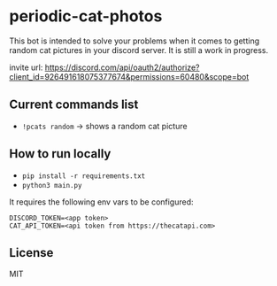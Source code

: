 # periodic-cat-photos

This bot is intended to solve your problems when it comes to getting random cat pictures in your discord server. It is still a work in progress.

invite url: https://discord.com/api/oauth2/authorize?client_id=926491618075377674&permissions=60480&scope=bot

## Current commands list

 - `!pcats random` -> shows a random cat picture
 
## How to run locally

 - `pip install -r requirements.txt`
 - `python3 main.py`

It requires the following env vars to be configured:

```
DISCORD_TOKEN=<app token>
CAT_API_TOKEN=<api token from https://thecatapi.com>
```

## License
MIT
